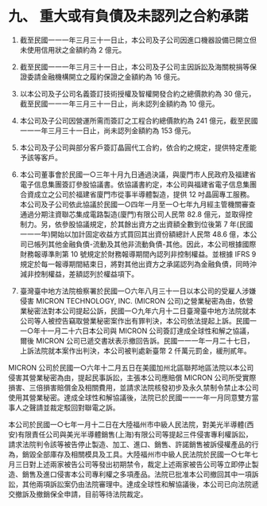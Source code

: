 # 九、 重大或有負債及未認列之合約承諾

1. 截至民國一一一年三月三十一日止，本公司及子公司因進口機器設備已開立但未使用信用狀之金額約為 2 億元。

2. 截至民國一一一年三月三十一日止，本公司及子公司主因訴訟及海關稅捐等保證委請金融機構開立之履約保證之金額約為 16 億元。

3. 以本公司及子公司名義簽訂技術授權及智權開發合約之總價款約為 30 億元，截至民國一一一年三月三十一日止，尚未認列金額約為 10 億元。

4. 本公司及子公司因營運所需而簽訂之工程合約總價款約為 241 億元，截至民國一一一年三月三十一日止，尚未認列金額約為 153 億元。

5. 本公司及子公司與部分客戶簽訂晶圓代工合約，依合約之規定，提供特定產能予該等客戶。

6. 本公司董事會於民國一○三年十月九日通過決議，與廈門市人民政府及福建省電子信息集團簽訂參股協議書。依協議書約定，本公司與福建省電子信息集團合資成立之公司於福建省廈門市從事半導體製造，提供 12 吋晶圓專工服務。本公司及子公司依此協議於民國一○四年一月至一○七年九月經主管機關審查通過分期注資聯芯集成電路製造(廈門)有限公司人民幣 82.8 億元，並取得控制力。另，依參股協議規定，於其餘出資方之出資額全數到位後第 7 年(民國一一一年)開始以加計固定收益方式買回其出資份額總計人民幣 48.6 億，本公司已帳列其他金融負債-流動及其他非流動負債-其他。因此，本公司根據國際財務報導準則第 10 號規定於財務報導期間內認列非控制權益。並根據 IFRS 9 規定於每一報導期間結束日，將對其他出資方之承諾認列為金融負債，同時沖減非控制權益，差額認列於權益項下。

7. 臺灣臺中地方法院檢察署於民國一○六年八月三十一日以本公司的受雇人涉嫌侵害 MICRON TECHNOLOGY, INC. (MICRON 公司)之營業秘密為由，依營業秘密法對本公司提起公訴，民國一○九年六月十二日臺灣臺中地方法院就本公司等人被控告竊取營業秘密案作出有罪判決，本公司依法提起上訴。民國一一○年十一月二十六日本公司與 MICRON 公司簽訂達成全球性和解之協議，爾後 MICRON 公司已遞交書狀表示撤回告訴。民國一一一年一月二十七日，上訴法院就本案作出判決，本公司被判處新臺幣 2 仟萬元罰金，緩刑貳年。

MICRON 公司於民國一○六年十二月五日在美國加州北區聯邦地區法院以本公司侵害其營業秘密為由，提起民事訴訟，主張本公司應賠償 MICRON 公司所受實際損害、三倍損害賠償金及相關費用，並請求法院核發初步及永久禁制令禁止本公司使用其營業秘密。達成全球性和解協議後，法院已於民國一一一年一月同意雙方當事人之聲請並裁定駁回對聯電之訴。

本公司於民國一○七年一月十二日在大陸福州市中級人民法院，對美光半導體(西安)有限責任公司與美光半導體銷售(上海)有限公司等提起三件侵害專利權訴訟，請求法院判令該等被告停止製造、加工、進口、銷售、許諾銷售被訴侵權產品的行為，銷毀全部庫存及相關模具及工具。大陸福州市中級人民法院於民國一○七年七月三日對上述兩家被告公司等發出初期禁令，裁定上述兩家被告公司等立即停止製造、銷售及進口侵害本公司專利權之多項產品。法院已批准本公司撤回其中一項訴訟，其他兩項訴訟案仍由法院審理中。達成全球性和解協議後，本公司已向法院遞交撤訴及撤銷保全申請，目前等待法院裁定。